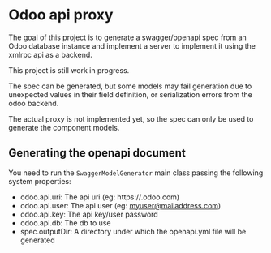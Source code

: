 # Odoo api proxy

The goal of this project is to generate a swagger/openapi spec from an Odoo database instance and implement a server to implement it using the xmlrpc api as a backend.

This project is still work in progress.

The spec can be generated, but some models may fail generation due to unexpected values in their field definition, or serialization errors from the odoo backend.

The actual proxy is not implemented yet, so the spec can only be used to generate the component models.

## Generating the openapi document

You need to run the `SwaggerModelGenerator` main class passing the following system properties:

- odoo.api.uri: The api uri (eg: https://<mydb>.odoo.com) 
- odoo.api.user: The api user (eg: myuser@mailaddress.com)
- odoo.api.key: The api key/user password
- odoo.api.db: The db to use
- spec.outputDir: A directory under which the openapi.yml file will be generated


